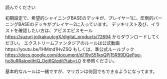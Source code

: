 読んでください

初期設定で、希望的シャイニングBASEのデッキが、プレイヤー1に、圧倒的バーニングBASEのデッキがプレイヤー2に入っています。
デッキリスト及び、イラストを確認したい方は、アビスエビスモール
https://suzuri.jp/kakuutcgX/digital_products/72694
からダウンロードしてください。
エクストリームファンタジアのルールは公式動画https://youtu.be/1HMmd1HvZSQ
もしくは、準公式ルールブック　https://docs.google.com/document/d/19yS51koQPj15R99DQeFpe-hc8uRRatpqiIhtQ_Oei6Q/edit?tab=t.0
を参照ください。

基本的なルールは一緒ですが、マリガンは何回でもできるようになってます。
